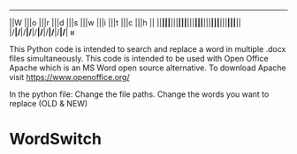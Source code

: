 



 ____ ____ ____ ____ ____ ____ ____ ____ ____ ____ 
||W |||o |||r |||d |||s |||w |||i |||t |||c |||h ||
||__|||__|||__|||__|||__|||__|||__|||__|||__|||__||
|/__\|/__\|/__\|/__\|/__\|/__\|/__\|/__\|/__\|/__\|  ʁ
                                                                               

This Python code is intended to search and replace a word in multiple .docx files simultaneously. This code is intended to be used with Open Office Apache which is an MS Word open source alternative. To download Apache visit https://www.openoffice.org/

In the python file: Change the file paths. Change the words you want to replace (OLD & NEW)

# WordSwitch

